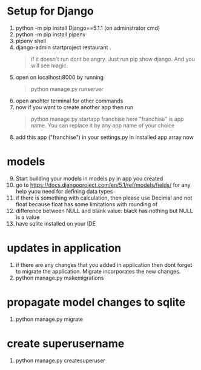 # Setup for Django

1. python -m pip install Django==5.1.1 (on adminstrator cmd)
2. python -m pip install pipenv
3. pipenv shell
4. django-admin startproject restaurant .
    > if it doesn't run dont be angry. Just run pip show django. And you will see magic.
5. open on localhost:8000 by running 
    > python manage.py runserver
6. open anohter terminal for other commands
7. now if you want to create another app then run
    > python manage.py startapp franchise
    here "franchise" is app name. You can replace it by any app name of your choice
8. add this app ("franchise") in your settings.py in installed app array now

# models
9. Start building your models in models.py in app you created
10. go to https://docs.djangoproject.com/en/5.1/ref/models/fields/ for any help yuou need for defining data types
11. if there is something with calculation, then please use Decimal and not float because float has some limitations with rounding of
12. difference between NULL and blank value: black has nothing but NULL is a value
13. have sqlite installed on your IDE


# updates in application
1. if there are any changes that you added in application then dont forget to migrate the application. Migrate incorporates the new changes.
2. python manage.py makemigrations

# propagate model changes to sqlite
1. python manage.py migrate

# create superusername
1. python manage.py createsuperuser
